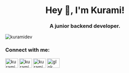 <h1 align="center">Hey 👋, I'm Kurami!</h1>
<h3 align="center">A junior backend developer.</h3>

<p align="left"> <img src="https://komarev.com/ghpvc/?username=kuramidev&label=Profile%20views&color=0e75b6&style=flat" alt="kuramidev" /> </p>

<h3 align="left">Connect with me:</h3>
<p align="left">
<a href="https://twitter.com/kuramidev" target="blank"><img align="center" src="https://raw.githubusercontent.com/rahuldkjain/github-profile-readme-generator/master/src/images/icons/Social/twitter.svg" alt="kuramidev" height="30" width="40" /></a>
<a href="https://instagram.com/kuramidev" target="blank"><img align="center" src="https://raw.githubusercontent.com/rahuldkjain/github-profile-readme-generator/master/src/images/icons/Social/instagram.svg" alt="kuramidev" height="30" width="40" /></a>
<a href="https://www.youtube.com/c/kuramidev" target="blank"><img align="center" src="https://raw.githubusercontent.com/rahuldkjain/github-profile-readme-generator/master/src/images/icons/Social/youtube.svg" alt="kuramidev" height="30" width="40" /></a>
<a href="https://discord.gg/glok" target="blank"><img align="center" src="https://raw.githubusercontent.com/rahuldkjain/github-profile-readme-generator/master/src/images/icons/Social/discord.svg" alt="glok" height="30" width="40" /></a>
</p>
